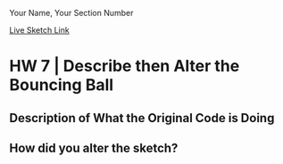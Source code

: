 Your Name, Your Section Number

[Live Sketch Link](https://aschave19.github.io/120-Work/HW-7/)


# HW 7 | Describe then Alter the Bouncing Ball

## Description of What the Original Code is Doing

<!--
The ball is bouncing around the canvas in what I would call a lattice formation, leaving a trail in its wake.

The first ten lines are variables created inside a map function for easier use. The first of these variables establishes the ball's width, the next two establishing its x and y values, and the variables made to later help establish the ball's movement pattern. Lines 12 through 14 create the canvas and background for the sketch, making the canvas (windowWidth, 400) and the background white.

Line 19 starts the draw sketch, followed by lines 21 through 30 determining the ball's positions of movement via the if function. Lines 32 and 33 draw the ball and color it white. Line 36 starts a new function to create a change via the mouse's click, with the lines explaining the ball's movement's changes in the two lines after that.

-->


## How did you alter the sketch?

<!--
I simply changed the ball's movement pattern by altering the variables on lines 21, 22, 26, 29, 37, and 38. I also changed the x and y variables, and the ball's size.Finally the changed the background to a light gray and changed the ball's color to black because the black line was more appealing to me and it was pleasant to watch the black eventually totally cover the gray canvas.
-->
